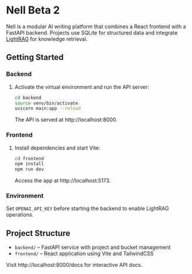 # Nell Beta 2

Nell is a modular AI writing platform that combines a React frontend with a FastAPI backend. Projects use SQLite for structured data and integrate [LightRAG](https://github.com/jessevig/light-rag) for knowledge retrieval.

## Getting Started

### Backend
1. Activate the virtual environment and run the API server:
   ```bash
   cd backend
   source venv/bin/activate
   uvicorn main:app --reload
   ```
   The API is served at http://localhost:8000.

### Frontend
1. Install dependencies and start Vite:
   ```bash
   cd frontend
   npm install
   npm run dev
   ```
   Access the app at http://localhost:5173.

### Environment
Set `OPENAI_API_KEY` before starting the backend to enable LightRAG operations.

## Project Structure
- `backend/` – FastAPI service with project and bucket management
- `frontend/` – React application using Vite and TailwindCSS

Visit http://localhost:8000/docs for interactive API docs.

